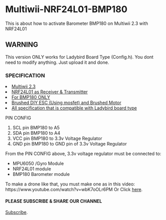 # Multiwii-NRF24L01-BMP180
This is about how to activate Barometer BMP180 on Multiwii 2.3 with NRF24L01

<h2>WARNING</h2>
<p>This version ONLY works for Ladybird Board Type (Config.h). You dont need to modify anything. Just upload it and done.</p>

<h3>SPECIFICATION</h3>
<u>
  <li>Multiwii 2.3</li>
  <li>NRF24L01 as Receiver & Transmitter</li>
  <li>For BMP180 ONLY</li>
  <li>Brushed DIY ESC (Using mosfet) and Brushed Motor</li>
  <li>All specification that is compatible with Ladybird board type</li>
</u>

<p>PIN CONFIG</p>
<ol>
  <li>SCL pin BMP180 to A5</li>
  <li>SDA pin BMP180 to A4</li>
  <li>VCC pin BMP180 to 3.3v Voltage Regulator</li>
  <li>GND pin BMP180 to GND pin of 3.3v Voltage Regulator</li>
</ol>

<p>From the PIN CONFIG above, 3.3v voltage regulator must be connected to:</p>
<ul>
  <li>MPU6050 /Gyro Module</li>
  <li>NRF24L01 module</li>
  <li>BMP180 Barometer module</li>
</ul>

<p>To make a drone like that, you must make one as in this video: https://www.youtube.com/watch?v=wbK7oOLr6PM
Or Click <a href="https://www.youtube.com/watch?v=wbK7oOLr6PM" target="_blank">here</a>.</p>

<h4>PLEASE SUBSCRIBE & SHARE OUR CHANNEL</h4>
<p><a href="https://www.youtube.com/@ardujimmy" target="_blank">Subscribe</a>.</p>
